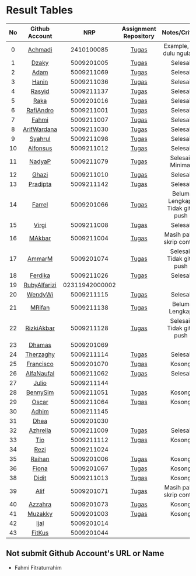 # Result Tables

| No | Github Account | NRP |Assignment Repository | Notes/Critics | Work-Tier |
|:--:|:--------------:|:---:|:---------------------:|:-------------:|:-----:|
|0| [Achmadi](https://github.com/mekatronik-achmadi/) | 2410100085 | [Tugas](https://github.com/mekatronik-achmadi/tugas-sinyal) | Example, S1 dulu ngulang | S |
|1| [Dzaky](https://github.com/dzakyadlh) | 5009201005 | [Tugas](https://github.com/dzakyadlh/signal-assignment-1) | Selesai | A | 
|2| [Adam](https://github.com/AdamM1-36) | 5009211069 | [Tugas](https://github.com/AdamM1-36/tugas-sinyal) | Selesai | A |
|3| [Hanin](https://github.com/haninsyamsi036) | 5009211036 | [Tugas](https://github.com/haninsyamsi036/Signal-Course) | Selesai | A |
|4| [Rasyid](https://github.com/rsydfddn) | 5009211137 | [Tugas](https://github.com/rsydfddn/tugas-sinyal) | Selesai | A |
|5| [Raka](https://github.com/rakamusalim) | 5009201016 | [Tugas](https://github.com/rakamusalim/tugas-sinyal) | Selesai | A |
|6| [RafiAndro](https://github.com/RafiAndro) | 5009211001 | [Tugas](https://github.com/RafiAndro/Tugas-1) | Selesai | A |
|7| [Fahmi](https://github.com/ITStudent123) | 5009211007 | [Tugas](https://github.com/ITStudent123/tugas-sinyal) | Selesai | A |
|8| [ArifWardana](https://github.com/arifwardana) | 5009211030 | [Tugas](https://github.com/ArifWardana/lnltegralof) | Selesai | A |
|9| [Syahrul](https://github.com/Syahrulwhyd) | 5009211098 | [Tugas](https://github.com/Syahrulwhyd/tugas-sinyal-1) | Selesai | A |
|10| [Alfonsus](https://github.com/Alfonsus-Enrico) | 5009211012 | [Tugas](https://github.com/Alfonsus-Enrico/TugasSinyal) | Selesai | A |
|11| [NadyaP](https://github.com/Nonaminggumerah) | 5009211079| [Tugas](https://github.com/Nonaminggumerah/PSO-Tugas-) | Selesai, Minimal | AB |
|12| [Ghazi](https://github.com/gap125) | 5009211010 | [Tugas](https://github.com/gap125/tugas-sinyal) | Selesai | A |
|13| [Pradipta](https://github.com/Pradipta07) | 5009211142 | [Tugas](https://github.com/Pradipta07/Tugas-PSO) | Selesai | A |
|14| [Farrel](https://github.com/FarrelFasyaWisnugroho) | 5009201066 | [Tugas](https://github.com/FarrelFasyaWisnugroho/Tugas-Sinyal-1/) | Belum Lengkap, Tidak git-push | |
|15| [Virgi](https://github.com/virgi005) | 5009211008 | [Tugas](https://github.com/virgi005/tugas-Sinyal) | Selesai | A |
|16| [MAkbar](https://github.com/MAkbarMZ) | 5009211004 | [Tugas](https://github.com/MAkbarMZ/TugasSignalProcessing) | Masih pakai skrip contoh | |
|17| [AmmarM](https://github.com/ammarmuzhaffar) | 5009201074 | [Tugas](https://github.com/ammarmuzhaffar/Tugas-Proses-Sinyal-dan-Optimisasi-1) | Selesai, Tidak git-push | B |
|18| [Ferdika](https://github.com/FerdikaPradana) | 5009211026 | [Tugas](https://github.com/FerdikaPradana/tugas-sinyal-1) | Selesai | A |
|19| [RubyAlfarizi](https://github.com/RubiAlfa) | 02311942000002 | | |
|20| [WendyWi](https://github.com/WendyWibowo05) | 5009211115 | [Tugas](https://github.com/WendyWibowo05/Tugas-Sinyal) | Selesai | A |
|21| [MRifan](https://github.com/muhammadrifan2828) | 5009211138 | [Tugas](https://github.com/muhammadrifan2828/tugas-sinyal) | Belum Lengkap | |
|22| [RizkiAkbar](https://github.com/RizkiAkbar12) | 5009211128 | [Tugas](https://github.com/RizkiAkbar12/Tugas-SPO) | Selesai, Tidak git-push | B |
|23| [Dhamas](https://github.com/Dhamas1902) | 5009201069 | | |
|24| [Therzaghy](https://github.com/harrytherzaghy) | 5009211114 | [Tugas](https://github.com/harrytherzaghy/Tugas-PSO) | Selesai | B |
|25| [Francisco](https://github.com/FranciscoReza) | 5009201070 | [Tugas](https://github.com/FranciscoReza/Tugas) | Kosong | |
|26| [AlfaNaufal](https://github.com/lavarrezel) | 5009211062 | [Tugas](https://github.com/lavarrezel/tugas-sinyal-1) | Selesai | A |
|27| [Julio](https://github.com/JulioMaulana) | 5009211144 | | |
|28| [BennySim](https://github.com/bensmtpng) | 5009211051 | [Tugas](https://github.com/bensmtpng/TugasSinyal) | Kosong | |
|29| [Oscar](https://github.com/OscarID) | 5009211064 | [Tugas](https://github.com/OscarID/Tugas-Sinyal) | Kosong | |
|30| [Adhim](https://github.com/Dhimmmmr) | 5009211145 | | | |
|31| [Dhea](https://github.com/dheatirtaa) | 5009201030 | | | |
|32| [Azhrella](https://github.com/Azhrella) | 5009211009 | [Tugas](https://github.com/Azhrella/tugas-sinyal) | Selesai | B |
|33| [Tio](https://github.com/Zanarkandd) | 5009211112 | [Tugas](https://github.com/Zanarkandd/tugas-sinyal) | Kosong | |
|34| [Rezi](https://github.com/rezira24) | 5009211024 | | |
|35| [Raihan](https://github.com/lazuraihan) | 5009201006 | [Tugas](https://github.com/lazuraihan/tugas-sinyal) | Kosong | |
|36| [Fiona](https://github.com/fionasiahaya) | 5009201067 | [Tugas](https://github.com/fionasiahaya/tugas-sinyal) | Kosong | |
|38| [Didit](https://github.com/diditpradipta) | 5009211013 | [Tugas](https://github.com/diditpradipta/tugas-sinyal) | Kosong | |
|39| [Alif](https://github.com/AlifRisyanS) | 5009201071 | [Tugas](https://github.com/AlifRisyanS/Signal-Assigment) | Masih pakai skrip contoh | |
|40| [Azzahra](https://github.com/azzahrns) | 5009201073 | [Tugas](https://github.com/azzahrns/tugas-sinyal-) | Kosong | |
|41| [Muzakky](https://github.com/farelmuzakky) | 5009201003 | [Tugas](https://github.com/farelmuzakky/tugas_pso) | Kosong | |
|42| [Ijal](https://github.com/Aesir39) | 5009201014 | | | |
|43| [FitKus](https://github.com/fitriakusuma7) | 5009201044 | | | |


## Not submit Github Account's URL or Name
- Fahmi Fitraturrahim











